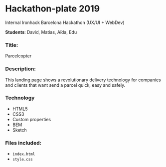 # Hackathon-plate 2019

Internal Ironhack Barcelona Hackathon (UX/UI + WebDev)

**Students**: David, Matias, Aïda, Edu

### Title: 

Parcelcopter

### Description:

This landing page shows a revolutionary delivery technology for companies and clients that want send a parcel quick, easy and safely.

### Technology

- HTML5
- CSS3
- Custom properties
-  BEM
- Sketch

### Files included:

- `index.html`
- `style.css`